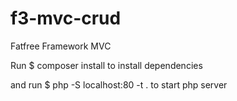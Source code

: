 # f3-mvc-crud
Fatfree Framework MVC

Run 
$ composer install
to install dependencies

and run
$ php -S localhost:80 -t .
to start php server

